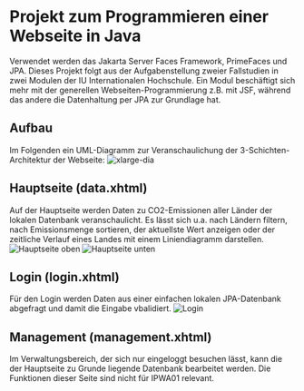 # Projekt zum Programmieren einer Webseite in Java

Verwendet werden das Jakarta Server Faces Framework, PrimeFaces und JPA.
Dieses Projekt folgt aus der Aufgabenstellung zweier Fallstudien in zwei Modulen der IU Internationalen Hochschule. Ein Modul beschäftigt sich mehr mit der generellen Webseiten-Programmierung z.B. mit JSF, während das andere die Datenhaltung per JPA zur Grundlage hat.

## Aufbau
Im Folgenden ein UML-Diagramm zur Veranschaulichung der 3-Schichten-Architektur der Webseite:
![xlarge-dia](https://user-images.githubusercontent.com/75684697/187073767-c5c64c8b-8654-4bf6-9805-6a419f869ff4.png)

## Hauptseite (data.xhtml)
Auf der Hauptseite werden Daten zu CO2-Emissionen aller Länder der lokalen Datenbank veranschaulicht. Es lässt sich u.a. nach Ländern filtern, nach Emissionsmenge sortieren, der aktuellste Wert anzeigen oder der zeitliche Verlauf eines Landes mit einem Liniendiagramm darstellen.
![Hauptseite oben](https://user-images.githubusercontent.com/75684697/187069766-e776a3de-fd5d-4417-9a8a-c5f516490bf0.png)
![Hauptseite unten](https://user-images.githubusercontent.com/75684697/187069788-b96c4eab-8701-449e-b81a-773c347e999b.png)

## Login (login.xhtml)
Für den Login werden Daten aus einer einfachen lokalen JPA-Datenbank abgefragt und damit die Eingabe vbalidiert.
![Login](https://user-images.githubusercontent.com/75684697/187070296-202b3ec5-2580-4647-bb93-b95641588ed1.png)

## Management (management.xhtml)
Im Verwaltungsbereich, der sich nur eingeloggt besuchen lässt, kann die der Hauptseite zu Grunde liegende Datenbank bearbeitet werden. Die Funktionen dieser Seite sind nicht für IPWA01 relevant.
